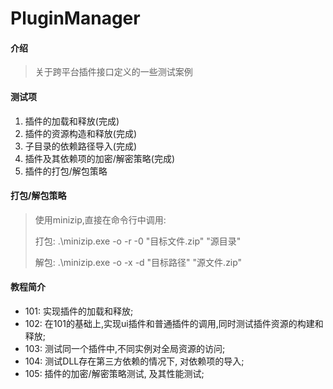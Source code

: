 # PluginManager

#### 介绍
> 关于跨平台插件接口定义的一些测试案例



#### 测试项

1. 插件的加载和释放(完成)
2. 插件的资源构造和释放(完成)
3. 子目录的依赖路径导入(完成)
4. 插件及其依赖项的加密/解密策略(完成)
5. 插件的打包/解包策略



#### 打包/解包策略

> 使用minizip,直接在命令行中调用:
>
> 打包: .\minizip.exe -o -r -0 "目标文件.zip" "源目录"
>
> 解包: .\minizip.exe -o -x -d "目标路径" "源文件.zip"



#### 教程简介

* 101: 实现插件的加载和释放;
* 102: 在101的基础上,实现ui插件和普通插件的调用,同时测试插件资源的构建和释放;
* 103: 测试同一个插件中,不同实例对全局资源的访问;
* 104: 测试DLL存在第三方依赖的情况下, 对依赖项的导入;
* 105: 插件的加密/解密策略测试, 及其性能测试;

